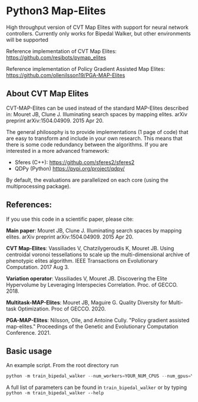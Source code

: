 # Python3 Map-Elites
High throughput version of CVT Map Elites with support for neural network controllers. Currently only works for Bipedal Walker, but other environments will be supported 

Reference implementation of CVT Map Elites: https://github.com/resibots/pymap_elites

Reference implementation of Policy Gradient Assisted Map Elites: https://github.com/ollenilsson19/PGA-MAP-Elites

## About CVT Map Elites

CVT-MAP-Elites can be used instead of the standard MAP-Elites described in:
Mouret JB, Clune J. Illuminating search spaces by mapping elites. arXiv preprint arXiv:1504.04909. 2015 Apr 20.

The general philosophy is to provide implementations (1 page of code) that are easy to transform and include in your own research. This means that there is some code redundancy between the algorithms. If you are interested in a more advanced framework:
- Sferes (C++): https://github.com/sferes2/sferes2 
- QDPy (Python) https://pypi.org/project/qdpy/

By default, the evaluations are parallelized on each core (using the multiprocessing package).



## References:
If you use this code in a scientific paper, please cite:

**Main paper**: Mouret JB, Clune J. Illuminating search spaces by mapping elites. arXiv preprint arXiv:1504.04909. 2015 Apr 20.

**CVT Map-Elites**: Vassiliades V, Chatzilygeroudis K, Mouret JB. Using centroidal voronoi tessellations to scale up the multi-dimensional archive of phenotypic elites algorithm. IEEE Transactions on Evolutionary Computation. 2017 Aug 3.

**Variation operator**: Vassiliades V, Mouret JB. Discovering the Elite Hypervolume by Leveraging Interspecies Correlation. Proc. of GECCO. 2018.

**Multitask-MAP-Elites**: Mouret JB, Maguire G. Quality Diversity for Multi-task Optimization. Proc of GECCO. 2020.

**PGA-MAP-Elites**: Nilsson, Olle, and Antoine Cully. "Policy gradient assisted map-elites." Proceedings of the Genetic and Evolutionary Computation Conference. 2021.


## Basic usage

An example script. From the root directory run 
```python
python -m train_bipedal_walker --num_workers=YOUR_NUM_CPUS --num_gpus=YOUR_NUM_GPUS --mutation_op=gaussian_mutation --crossover_op=iso_dd
```

A full list of parameters can be found in ```train_bipedal_walker``` or by typing ```python -m train_bipedal_walker --help```

